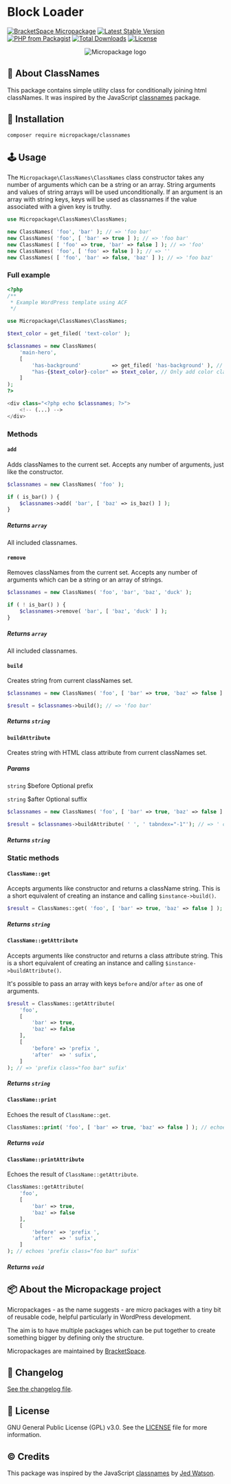 # Block Loader

[![BracketSpace Micropackage](https://img.shields.io/badge/BracketSpace-Micropackage-brightgreen)](https://bracketspace.com)
[![Latest Stable Version](https://poser.pugx.org/micropackage/classnames/v/stable)](https://packagist.org/packages/micropackage/classnames)
[![PHP from Packagist](https://img.shields.io/packagist/php-v/micropackage/classnames.svg)](https://packagist.org/packages/micropackage/classnames)
[![Total Downloads](https://poser.pugx.org/micropackage/classnames/downloads)](https://packagist.org/packages/micropackage/classnames)
[![License](https://poser.pugx.org/micropackage/classnames/license)](https://packagist.org/packages/micropackage/classnames)

<p align="center">
    <img src="https://bracketspace.com/extras/micropackage/micropackage-small.png" alt="Micropackage logo"/>
</p>

## 🧬 About ClassNames

This package contains simple utility class for conditionally joining html classNames. It was inspired by the JavaScript [classnames](https://www.npmjs.com/package/classnames) package.

## 💾 Installation

``` bash
composer require micropackage/classnames
```

## 🕹 Usage

The `Micropackage\ClassNames\ClassNames` class constructor takes any number of arguments which can be a string or an array. String arguments and values of string arrays will be used unconditionally. If an argument is an array with string keys, keys will be used as classnames if the value associated with a given key is truthy.
```php
use Micropackage\ClassNames\ClassNames;

new ClassNames( 'foo', 'bar' ); // => 'foo bar'
new ClassNames( 'foo', [ 'bar' => true ] ); // => 'foo bar'
new ClassNames( [ 'foo' => true, 'bar' => false ] ); // => 'foo'
new ClassNames( 'foo', [ 'foo' => false ] ); // => ''
new ClassNames( [ 'foo', 'bar' => false, 'baz' ] ); // => 'foo baz'
```

### Full example

```php
<?php
/**
 * Example WordPress template using ACF
 */

use Micropackage\ClassNames\ClassNames;

$text_color = get_filed( 'text-color' );

$classnames = new ClassNames(
	'main-hero',
	[
		'has-background'          => get_filed( 'has-background' ), // Conditionally add background class
		"has-{$text_color}-color" => $text_color, // Only add color class if color is not null
	]
);
?>

<div class="<?php echo $classnames; ?>">
	<!-- (...) -->
</div>
```

### Methods

#### `add`

Adds classNames to the current set. Accepts any number of arguments, just like the constructor.

```php
$classnames = new ClassNames( 'foo' );

if ( is_bar() ) {
	$classnames->add( 'bar', [ 'baz' => is_baz() ] );
}
```

##### Returns `array`
All included classnames.

#### `remove`
Removes classNames from the current set. Accepts any number of arguments which can be a string or an array of strings.

```php
$classnames = new ClassNames( 'foo', 'bar', 'baz', 'duck' );

if ( ! is_bar() ) {
	$classnames->remove( 'bar', [ 'baz', 'duck' ] );
}
```

##### Returns `array`
All included classnames.

#### `build`
Creates string from current classNames set.

```php
$classnames = new ClassNames( 'foo', [ 'bar' => true, 'baz' => false ] );

$result = $classnames->build(); // => 'foo bar'
```

##### Returns `string`

#### `buildAttribute`
Creates string with HTML class attribute from current classNames set.

##### Params
`string` $before Optional prefix

`string` $after  Optional suffix

```php
$classnames = new ClassNames( 'foo', [ 'bar' => true, 'baz' => false ] );

$result = $classnames->buildAttribute( ' ', ' tabndex="-1"'); // => ' class="foo bar" tabindex="-1"'
```

##### Returns `string`

### Static methods

#### `ClassName::get`
Accepts arguments like constructor and returns a className string. This is a short equivalent of creating an instance and calling `$instance->build()`.

```php
$result = ClassNames::get( 'foo', [ 'bar' => true, 'baz' => false ] ); // => 'foo bar'
```

##### Returns `string`

#### `ClassName::getAttribute`
Accepts arguments like constructor and returns a class attribute string. This is a short equivalent of creating an instance and calling `$instance->buildAttribute()`.

It's possible to pass an array with keys `before` and/or `after` as one of arguments.

```php
$result = ClassNames::getAttribute(
	'foo',
	[
		'bar' => true,
		'baz' => false
	],
	[
		'before' => 'prefix ',
		'after'  => ' sufix',
	]
); // => 'prefix class="foo bar" sufix'
```

##### Returns `string`

#### `ClassName::print`
Echoes the result of `ClassName::get`.

```php
ClassNames::print( 'foo', [ 'bar' => true, 'baz' => false ] ); // echoes 'foo bar'
```

##### Returns `void`

#### `ClassName::printAttribute`
Echoes the result of `ClassName::getAttribute`.

```php
ClassNames::getAttribute(
	'foo',
	[
		'bar' => true,
		'baz' => false
	],
	[
		'before' => 'prefix ',
		'after'  => ' sufix',
	]
); // echoes 'prefix class="foo bar" sufix'
```

##### Returns `void`


## 📦 About the Micropackage project

Micropackages - as the name suggests - are micro packages with a tiny bit of reusable code, helpful particularly in WordPress development.

The aim is to have multiple packages which can be put together to create something bigger by defining only the structure.

Micropackages are maintained by [BracketSpace](https://bracketspace.com).

## 📖 Changelog

[See the changelog file](./CHANGELOG.md).

## 📃 License

GNU General Public License (GPL) v3.0. See the [LICENSE](./LICENSE) file for more information.

## © Credits

This package was inspired by the JavaScript [classnames](https://www.npmjs.com/package/classnames) by [Jed Watson](https://github.com/JedWatson).
